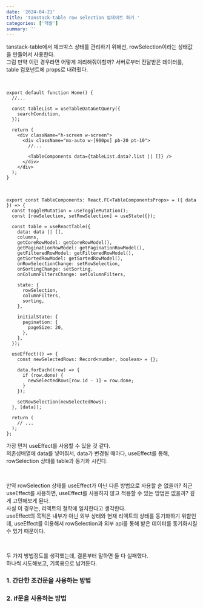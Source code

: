 ```yaml
---
date: '2024-04-21'
title: 'tanstack-table row selection 업데이트 하기 '
categories: ['개발']
summary: ''
---
```


tanstack-table에서 체크박스 상태를 관리하기 위해선, rowSelection이라는 상태값을 만들어서 사용한다.  
그럼 만약 이런 경우라면 어떻게 처리해줘야할까?
서버로부터 전달받은 데이터를, table 컴포넌트에 props로 내려줬다.

<br/>

```TSX
export default function Home() {
  //...

  const tableList = useTableDataGetQuery({
    searchCondition,
  });

  return (
    <div className="h-screen w-screen">
      <div className="mx-auto w-[900px] pb-20 pt-10">
        //...

        <TableComponents data={tableList.data?.list || []} />
      </div>
    </div>
  );
}
```

<br/>

```TSX
export const TableComponents: React.FC<TableComponentsProps> = ({ data }) => {
  const toggleMutation = useToggleMutation();
  const [rowSelection, setRowSelection] = useState({});

  const table = useReactTable({
    data: data || [],
    columns,
    getCoreRowModel: getCoreRowModel(),
    getPaginationRowModel: getPaginationRowModel(),
    getFilteredRowModel: getFilteredRowModel(),
    getSortedRowModel: getSortedRowModel(),
    onRowSelectionChange: setRowSelection,
    onSortingChange: setSorting,
    onColumnFiltersChange: setColumnFilters,

    state: {
      rowSelection,
      columnFilters,
      sorting,
    },

    initialState: {
      pagination: {
        pageSize: 20,
      },
    },
  });

  useEffect(() => {
    const newSelectedRows: Record<number, boolean> = {};

    data.forEach((row) => {
      if (row.done) {
        newSelectedRows[row.id - 1] = row.done;
      }
    });

    setRowSelection(newSelectedRows);
  }, [data]);

  return (
    // ...
  );
};
```

가장 먼저 useEffect를 사용할 수 있을 것 같다.  
의존성배열에 data를 넣어줘서, data가 변경될 때마다, useEffect를 통해, rowSelection 상태를 table과 동기화 시킨다.

<br/>

만약 rowSelection 상태를 useEffect가 아닌 다른 방법으로 사용할 순 없을까?
최근 useEffect를 사용하면, useEffect를 사용하지 않고 적용할 수 있는 방법은 없을까? 깊게 고민해보게 된다.  
사실 이 경우는, 리액트의 철학에 일치한다고 생각한다.  
useEffect의 목적은 내부가 아닌 외부 상태와 현재 리액트의 상태를 동기화하기 위함인데, useEffect를 이용해서 rowSelection과 외부 api를 통해 받은 데이터를 동기화시킬 수 있기 때문이다.

<br/>

두 가지 방법정도를 생각했는데, 결론부터 말하면 둘 다 실패했다.  
하나씩 시도해보고, 기록용으로 남겨둔다.

### 1. 간단한 조건문을 사용하는 방법

### 2. if문을 사용하는 방법
